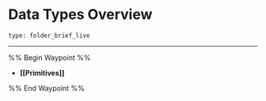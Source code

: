 # Data Types Overview
 
```ccard
type: folder_brief_live
```
 
---

%% Begin Waypoint %%
- **[[Primitives]]**

%% End Waypoint %%